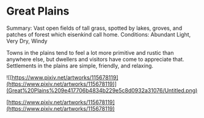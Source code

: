 # Great Plains

Summary: Vast open fields of tall grass, spotted by lakes, groves, and patches of forest which eisenkind call home.
Conditions: Abundant Light, Very Dry, Windy

Towns in the plains tend to feel a lot more primitive and rustic than anywhere else, but dwellers and visitors have come to appreciate that. Settlements in the plains are simple, friendly, and relaxing.

![[https://www.pixiv.net/artworks/115678119](https://www.pixiv.net/artworks/115678119)](Great%20Plains%209e417706b4834b229e5c8d0932a31076/Untitled.png)

[https://www.pixiv.net/artworks/115678119](https://www.pixiv.net/artworks/115678119)
